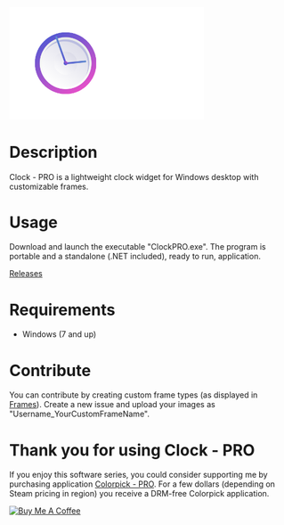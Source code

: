 <img src="https://raw.githubusercontent.com/jetspiking/ClockPRO/main/Press/Title.png" Width="350">

# Description
Clock - PRO is a lightweight clock widget for Windows desktop with customizable frames.

# Usage
Download and launch the executable "ClockPRO.exe". The program is portable and a standalone (.NET included), ready to run, application.

[Releases](https://github.com/jetspiking/ClockPRO/releases)

# Requirements
- Windows (7 and up)

# Contribute
You can contribute by creating custom frame types (as displayed in [Frames](https://github.com/jetspiking/ClockPRO/Frames)). Create a new issue and upload your images as "Username_YourCustomFrameName".

# Thank you for using Clock - PRO
If you enjoy this software series, you could consider supporting me by purchasing application [Colorpick - PRO](https://store.steampowered.com/app/1388790/Colorpick__PRO). For a few dollars (depending on Steam pricing in region) you receive a DRM-free Colorpick application.

<a href="https://www.buymeacoffee.com/DustinHendriks" target="_blank"><img src="https://cdn.buymeacoffee.com/buttons/default-orange.png" alt="Buy Me A Coffee" height="41" width="174"></a>

